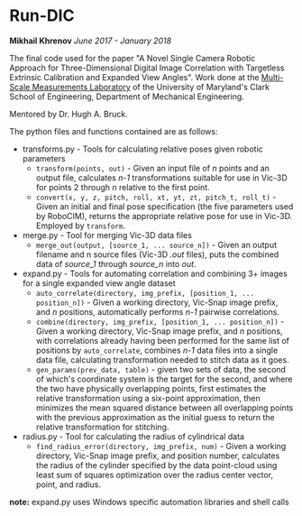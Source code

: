 # Run-DIC #
**Mikhail Khrenov**
*June 2017 - January 2018*

The final code used for the paper "A Novel Single Camera Robotic Approach for Three-Dimensional 
Digital Image Correlation with Targetless Extrinsic Calibration and Expanded View Angles". Work done 
at the [Multi-Scale Measurements Laboratory](www.robotics.umd.edu/labs/multi-scale-measurements-laboratory)
of the University of Maryland's Clark School of Engineering, Department of Mechanical Engineering.

Mentored by Dr. Hugh A. Bruck.

The python files and functions contained are as follows:

- transforms.py - Tools for calculating relative poses given robotic parameters
    - `transform(points, out)` - Given an input file of *n* points and an output file, calculates *n-1*
     transformations suitable for use in Vic-3D for points 2 through *n* relative to the first point.
    - `convert(x, y, z, pitch, roll, xt, yt, zt, pitch_t, roll_t)` - Given an initial and final pose specification
     (the five parameters used by RoboCIM), returns the appropriate relative pose for use in Vic-3D. 
     Employed by `transform`.
- merge.py - Tool for merging Vic-3D data files
    - `merge_out(output, [source_1, ... source_n])` - Given an output filename and n source files 
     (Vic-3D *.out* files), puts the combined data of *source_1* through *source_n* into *out*.
- expand.py - Tools for automating correlation and combining 3+ images for a single expanded view angle dataset
    - `auto_correlate(directory, img_prefix, [position_1, ... position_n])` - Given a working directory, Vic-Snap 
     image prefix, and *n* positions, automatically performs *n-1* pairwise correlations.
    - `combine(directory, img_prefix, [position_1, ... position_n])` - Given a working directory, Vic-Snap 
     image prefix, and *n* positions, with correlations already having been performed for the same list of positions
     by `auto_correlate`, combines *n-1* data files into a single data file, calculating transformation needed to
     stitch data as it goes.
    - `gen_params(prev_data, table)` - given two sets of data, the second of which's coordinate system is the
     target for the second, and where the two have physically overlapping points, first estimates the relative
     transformation using a six-point approximation, then minimizes the mean squared distance between all overlapping
     points with the previous approximation as the initial guess to return the relative transformation for stitching.
- radius.py - Tool for calculating the radius of cylindrical data
    - `find_radius_error(directory, img_prefix, num)` - Given a working directory, Vic-Snap image prefix, and
     position number, calculates the radius of the cylinder specified by the data point-cloud using least sum of 
     squares optimization over the radius center vector, point, and radius.

**note:** expand.py uses Windows specific automation libraries and shell calls
